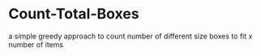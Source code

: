 # Count-Total-Boxes
a simple greedy approach to count number of different size boxes to fit x number of items
